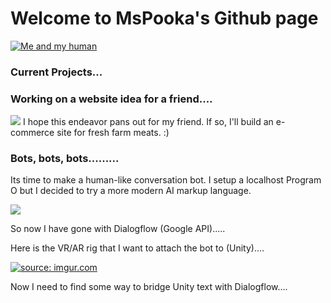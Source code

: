 # Welcome to MsPooka's Github page

<a href="Me and my human."><img src="http://www.lovethispic.com/uploaded_images/254892-Cute-Angry-Cat.jpg" title="Me and my human" /></a>

### Current Projects...


### Working on a website idea for a friend....

<img src="https://i.imgur.com/zclNU7cm.jpg" />
I hope this endeavor pans out for my friend.  If so, I'll build an e-commerce site for fresh farm meats. :)


### Bots, bots, bots.........
Its time to make a human-like conversation bot.  I setup a localhost Program O but I decided to try a more modern AI markup language.


<img src="https://i.imgur.com/p361k7o.png" />


So now I have gone with Dialogflow (Google API).....


Here is the VR/AR rig that I want to attach the bot to (Unity)....

<a href="https://imgur.com/B99MkS2"><img src="https://i.imgur.com/B99MkS2.png" title="source: imgur.com" /></a>


Now I need to find some way to bridge Unity text with Dialogflow....

```




